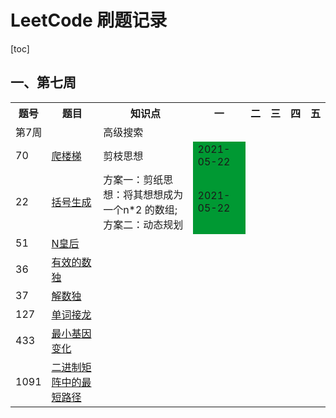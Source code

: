 # LeetCode 刷题记录


[toc]

## 一、第七周

<table>
    <tr>
        <th>题号</th>
        <th>题目</th>
        <th>知识点</th>
        <th>一</th>
        <th>二</th>
        <th>三</th>
        <th>四</th>
        <th>五</th>
    </tr>
    <tr>
        <td colspan="2">第7周</td>
        <td colspan="6">高级搜索</td>
    </tr>
    <tr>
        <td>70</td>
        <td><a href="https://leetcode-cn.com/problems/climbing-stairs/">爬楼梯</a></td>
        <td>剪枝思想</td>
        <td style="background-color: #009933;">2021-05-22</td>
        <td></td>
        <td></td>
        <td></td>
        <td></td>
    </tr>
    <tr>
        <td>22</td>
        <td><a href="https://leetcode-cn.com/problems/generate-parentheses/">括号生成</a></td>
        <td>方案一：剪纸思想：将其想想成为一个n*2 的数组; <br/>方案二：动态规划</td>
        <td style="background-color: #009933;">2021-05-22</td>
        <td></td>
        <td></td>
        <td></td>
        <td></td>
    </tr>
    <tr>
        <td>51</td>
        <td><a href="https://leetcode-cn.com/problems/n-queens/">N皇后</a></td>
        <td></td>
        <td></td>
        <td></td>
        <td></td>
        <td></td>
        <td></td>
    </tr>
    <tr>
        <td>36</td>
        <td><a href="https://leetcode-cn.com/problems/valid-sudoku/">有效的数独</a></td>
        <td></td>
        <td></td>
        <td></td>
        <td></td>
        <td></td>
        <td></td>
    </tr>
    <tr>
        <td>37</td>
        <td><a href="https://leetcode-cn.com/problems/sudoku-solver/">解数独</a></td>
        <td></td>
        <td></td>
        <td></td>
        <td></td>
        <td></td>
        <td></td>
    </tr>
    <tr>
        <td>127</td>
        <td><a href="https://leetcode-cn.com/problems/word-ladder/">单词接龙</a></td>
        <td></td>
        <td></td>
        <td></td>
        <td></td>
        <td></td>
        <td></td>
    </tr>
    <tr>
        <td>433</td>
        <td><a href="https://leetcode-cn.com/problems/minimum-genetic-mutation/">最小基因变化</a></td>
        <td></td>
        <td></td>
        <td></td>
        <td></td>
        <td></td>
        <td></td>
    </tr>
    <tr>
        <td>1091</td>
        <td><a href="https://leetcode-cn.com/problems/shortest-path-in-binary-matrix/"> 二进制矩阵中的最短路径</a></td>
        <td></td>
        <td></td>
        <td></td>
        <td></td>
        <td></td>
        <td></td>
    </tr>
</table>
